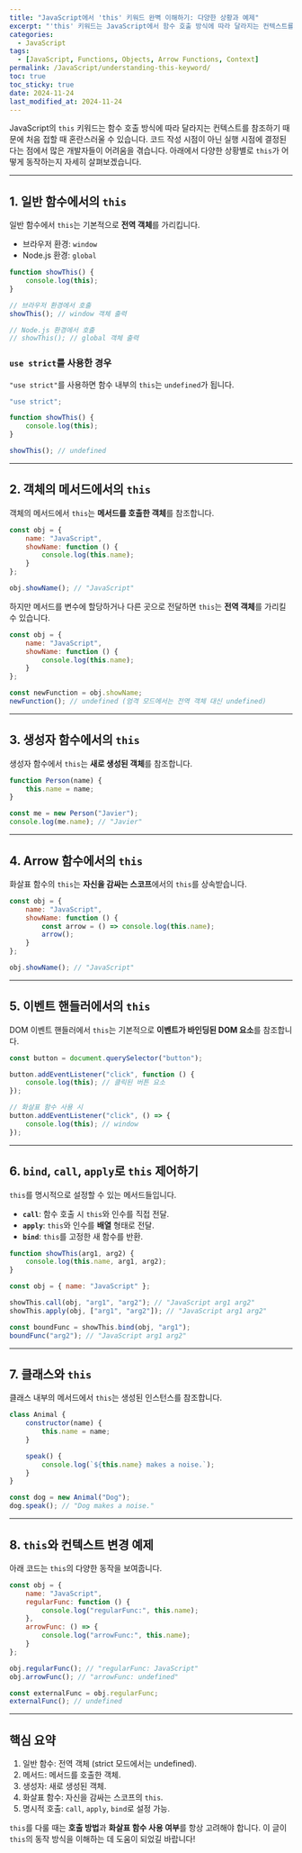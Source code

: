 ```yaml
---
title: "JavaScript에서 'this' 키워드 완벽 이해하기: 다양한 상황과 예제"
excerpt: "'this' 키워드는 JavaScript에서 함수 호출 방식에 따라 달라지는 컨텍스트를 참조합니다. 다양한 예제를 통해 'this'의 동작 원리를 완벽히 이해해 보세요."
categories:
  - JavaScript
tags:
  - [JavaScript, Functions, Objects, Arrow Functions, Context]
permalink: /JavaScript/understanding-this-keyword/
toc: true
toc_sticky: true
date: 2024-11-24
last_modified_at: 2024-11-24
---
```


JavaScript의 `this` 키워드는 함수 호출 방식에 따라 달라지는 컨텍스트를 참조하기 때문에 처음 접할 때 혼란스러울 수 있습니다. 코드 작성 시점이 아닌 실행 시점에 결정된다는 점에서 많은 개발자들이 어려움을 겪습니다. 아래에서 다양한 상황별로 `this`가 어떻게 동작하는지 자세히 살펴보겠습니다.

---

## 1. 일반 함수에서의 `this`
일반 함수에서 `this`는 기본적으로 **전역 객체**를 가리킵니다.
- 브라우저 환경: `window`
- Node.js 환경: `global`

```js
function showThis() {
    console.log(this);
}

// 브라우저 환경에서 호출
showThis(); // window 객체 출력

// Node.js 환경에서 호출
// showThis(); // global 객체 출력
```
### `use strict`를 사용한 경우
`"use strict"`를 사용하면 함수 내부의 `this`는 `undefined`가 됩니다.

```js
"use strict";

function showThis() {
    console.log(this);
}

showThis(); // undefined
```

---

## 2. 객체의 메서드에서의 `this`
객체의 메서드에서 `this`는 **메서드를 호출한 객체**를 참조합니다.

```js
const obj = {
    name: "JavaScript",
    showName: function () {
        console.log(this.name);
    }
};

obj.showName(); // "JavaScript"
```

하지만 메서드를 변수에 할당하거나 다른 곳으로 전달하면 `this`는 **전역 객체**를 가리킬 수 있습니다.

```js
const obj = {
    name: "JavaScript",
    showName: function () {
        console.log(this.name);
    }
};

const newFunction = obj.showName;
newFunction(); // undefined (엄격 모드에서는 전역 객체 대신 undefined)
```

---

## 3. 생성자 함수에서의 `this`
생성자 함수에서 `this`는 **새로 생성된 객체**를 참조합니다.

```js
function Person(name) {
    this.name = name;
}

const me = new Person("Javier");
console.log(me.name); // "Javier"
```

---

## 4. Arrow 함수에서의 `this`
화살표 함수의 `this`는 **자신을 감싸는 스코프**에서의 `this`를 상속받습니다.

```js
const obj = {
    name: "JavaScript",
    showName: function () {
        const arrow = () => console.log(this.name);
        arrow();
    }
};

obj.showName(); // "JavaScript"
```

---

## 5. 이벤트 핸들러에서의 `this`
DOM 이벤트 핸들러에서 `this`는 기본적으로 **이벤트가 바인딩된 DOM 요소**를 참조합니다.

```js
const button = document.querySelector("button");

button.addEventListener("click", function () {
    console.log(this); // 클릭된 버튼 요소
});

// 화살표 함수 사용 시
button.addEventListener("click", () => {
    console.log(this); // window
});
```

---

## 6. `bind`, `call`, `apply`로 `this` 제어하기
`this`를 명시적으로 설정할 수 있는 메서드들입니다.

- **`call`**: 함수 호출 시 `this`와 인수를 직접 전달.
- **`apply`**: `this`와 인수를 **배열** 형태로 전달.
- **`bind`**: `this`를 고정한 새 함수를 반환.

```js
function showThis(arg1, arg2) {
    console.log(this.name, arg1, arg2);
}

const obj = { name: "JavaScript" };

showThis.call(obj, "arg1", "arg2"); // "JavaScript arg1 arg2"
showThis.apply(obj, ["arg1", "arg2"]); // "JavaScript arg1 arg2"

const boundFunc = showThis.bind(obj, "arg1");
boundFunc("arg2"); // "JavaScript arg1 arg2"
```

---

## 7. 클래스와 `this`
클래스 내부의 메서드에서 `this`는 생성된 인스턴스를 참조합니다.

```js
class Animal {
    constructor(name) {
        this.name = name;
    }

    speak() {
        console.log(`${this.name} makes a noise.`);
    }
}

const dog = new Animal("Dog");
dog.speak(); // "Dog makes a noise."
```

---

## 8. `this`와 컨텍스트 변경 예제
아래 코드는 `this`의 다양한 동작을 보여줍니다.

```js
const obj = {
    name: "JavaScript",
    regularFunc: function () {
        console.log("regularFunc:", this.name);
    },
    arrowFunc: () => {
        console.log("arrowFunc:", this.name);
    }
};

obj.regularFunc(); // "regularFunc: JavaScript"
obj.arrowFunc(); // "arrowFunc: undefined"

const externalFunc = obj.regularFunc;
externalFunc(); // undefined
```

---

## 핵심 요약
1. 일반 함수: 전역 객체 (strict 모드에서는 undefined).
2. 메서드: 메서드를 호출한 객체.
3. 생성자: 새로 생성된 객체.
4. 화살표 함수: 자신을 감싸는 스코프의 `this`.
5. 명시적 호출: `call`, `apply`, `bind`로 설정 가능.

`this`를 다룰 때는 **호출 방법**과 **화살표 함수 사용 여부**를 항상 고려해야 합니다. 이 글이 `this`의 동작 방식을 이해하는 데 도움이 되었길 바랍니다!
